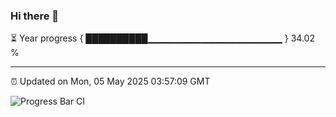 ### Hi there 👋

⏳ Year progress { ██████████▁▁▁▁▁▁▁▁▁▁▁▁▁▁▁▁▁▁▁▁ } 34.02 %

---

⏰ Updated on Mon, 05 May 2025 03:57:09 GMT

![Progress Bar CI](https://github.com/IshwaranRudhara/GIT-ACTION/workflows/Progress%20Bar%20CI/badge.svg)
